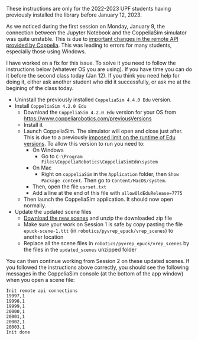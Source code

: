 These instructions are only for the 2022-2023 UPF students having previously installed the library before January 12, 2023.

As we noticed during the first session on Monday, January 9, the connection between the Jupyter Notebook and the CoppeliaSim simulator was quite unstable. This is due to [important changes in the remote API provided by Coppelia](https://www.coppeliarobotics.com/helpFiles/index.html). This was leading to errors for many students, especially those using Windows.

I have worked on a fix for this issue. To solve it you need to follow the instructions below (whatever OS you are using). If you have time you can do it before the second class today (Jan 12). If you think you need help for doing it, either ask another student who did it successfully, or ask me at the begining of the class today.

- Uninstall  the previously installed `CoppeliaSim 4.4.0 Edu` version.
- Install `CoppeliaSim 4.2.0 Edu`
    - Download the `CoppeliaSim 4.2.0 Edu` version for your OS from https://www.coppeliarobotics.com/previousVersions
    - Install it
    - Launch CoppeliaSim. The simulator will open and close just after. This is due to a previously [imposed limit on the runtime of Edu versions](https://forum.coppeliarobotics.com/viewtopic.php?f=9&t=9334). To allow this version to run you need to:
        - On Windows
            - Go to `C:\Program Files\CoppeliaRobotics\CoppeliaSimEdu\system`
        - On Mac
            - Right on `coppeliaSim` in the `Application` folder, then `Show Package content`. Then go to `Content/MacOS/system`.
        - Then, open the file `usrset.txt`
        - Add a line at the end of this file with `allowOldEduRelease=7775`
    - Then launch the CoppeliaSim application. It should now open normally.
- Update the updated scene files
    - [Download the new scenes](https://drive.google.com/file/d/1sONUjYGHPVegi0j04fxvM8XONio2v-kN/view?usp=sharing) and unzip the downloaded zip file
    - Make sure your work on Session 1 is safe by copy pasting the file `epuck-scene-1.ttt` (in `robotics/pyvrep_epuck/vrep_scenes`) to another location
    - Replace all the scene files in `robotics/pyvrep_epuck/vrep_scenes` by the files in the `updated_scenes` unzipped folder

You can then continue working from Session 2 on these updated scenes. If you followed the instructions above correctly, you should see the following messages in the CoppeliaSim console (at the bottom of the app window) when you open a scene file:

```
Init remote api connections
19997,1
19998,1
19999,1
20000,1
20001,1
20002,1
20003,1
Init done
```
